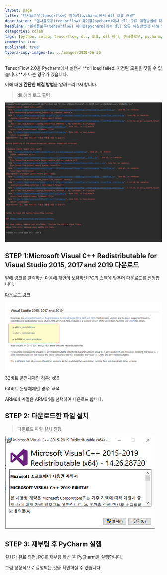 ```yaml
---
layout: page
title: "텐서플로우(tensorflow) 파이참(pycharm)에서 dll 오류 해결"
description: "텐서플로우(tensorflow) 파이참(pycharm)에서 dll 오류 해결방법에 대해 알아보겠습니다."
headline: "텐서플로우(tensorflow) 파이참(pycharm)에서 dll 오류 해결방법에 대해 알아보겠습니다."
categories: colab
tags: [python, colab, tensorflow, dll, 오류, dll 에러, 텐서플로우, pycharm, 파이참, visual studio]
comments: true
published: true
typora-copy-images-to: ../images/2020-06-30
---
```




TensorFlow 2.0을 Pycharm에서 실행시 **dll load failed: 지정된 모듈을 찾을 수 없습니다.**가 나는 경우가 있습니다. 



이에 대한 **간단한 해결 방법**을 알려드리고자 합니다.



> dll 에러 로그 출력

![capture-20200630-180629](../images/2020-06-30/capture-20200630-180629.png)



## STEP 1:Microsoft Visual C++ Redistributable for Visual Studio 2015, 2017 and 2019 다운로드

밑에 링크를 클릭하신 다음에 개인이 보유하신 PC의 스펙에 맞추어 다운로드를 진행합니다.

[다운로드 링크](https://support.microsoft.com/en-us/help/2977003/the-latest-supported-visual-c-downloads)

![image-20200630182943601](../images/2020-06-30/image-20200630182943601.png)



32비트 운영체제인 경우: x86

64비트 운영체제인 경우: x64

ARM64 계열은 ARM64를 선택하여 다운로드 합니다.



## STEP 2: 다운로드한 파일 설치

> 다운로드 파일 설치 진행

![capture-20200630-180929](../images/2020-06-30/capture-20200630-180929.png)



## STEP 3: 재부팅 후 PyCharm 실행

설치가 완료 되면, PC를 재부팅 하신 후 PyCharm을 실행합니다.



그럼 정상적으로 실행되는 것을 확인하실 수 있습니다.



